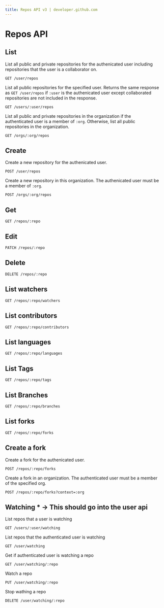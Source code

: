```yaml
---
title: Repos API v3 | developer.github.com
---
```


# Repos API

## List

List all public and private repositories for the authenicated user
including repositories that the user is a collaborator on.

    GET /user/repos

List all public repositories for the specified user. Returns the same
response as `GET /user/repos` if `:user` is the authenicated user except
collaborated repositories are not included in the response.

    GET /users/:user/repos

List all public and private repositories in the organization if the
authenticated user is a member of `:org`. Otherwise, list all public
repositories in the organization.

    GET /orgs/:org/repos

## Create

Create a new repository for the authenicated user.

    POST /user/repos

Create a new repository in this organization. The authenicated user must
be a member of `:org`.

    POST /orgs/:org/repos

## Get

    GET /repos/:repo

## Edit

    PATCH /repos/:repo

## Delete

    DELETE /repos/:repo

## List watchers

    GET /repos/:repo/watchers

## List contributors

    GET /repos/:repo/contributors

## List languages

    GET /repos/:repo/languages

## List Tags

    GET /repos/:repo/tags

## List Branches

    GET /repos/:repo/branches

## List forks

    GET /repos/:repo/forks

## Create a fork

Create a fork for the authenicated user.

    POST /repos/:repo/forks

Create a fork in an organization. The authenticated user must be a
member of the specified org.

    POST /repos/:repo/forks?context=:org

## Watching * -> This should go into the user api

List repos that a user is watching

    GET /users/:user/watching

List repos that the authenticated user is watching

    GET /user/watching

Get if authenticated user is watching a repo

    GET /user/watching/:repo

Watch a repo

    PUT /user/watching/:repo

Stop wathing a repo

    DELETE /user/watching/:repo

